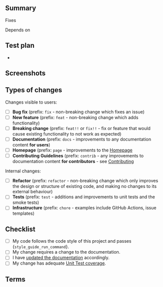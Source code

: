 ## Summary

<!-- Write a short description about your PR -->

Fixes

Depends on

## Test plan

<!-- Include the steps to test your PR -->

-

## Screenshots

<!-- Include screenshots/videos (if any) of how the PR works -->

## Types of changes

<!--- What types of changes does your code introduce? Put an `x` in all the boxes that apply: -->

Changes visible to users:

- [ ] **Bug fix** (prefix: `fix` - non-breaking change which fixes an issue)
- [ ] **New feature** (prefix: `feat` - non-breaking change which adds functionality)
- [ ] **Breaking change** (prefix: `feat!!` or `fix!!` - fix or feature that would cause existing functionality to not work as expected)
- [ ] **Documentation** (prefix: `docs` - improvements to any documentation content **for users**)
- [ ] **Homepage** (prefix: `page` - improvements to the [Homepage](https://superagent.sh/)
- [ ] **Contributing Guidelines** (prefix: `contrib` - any improvements to documentation content **for contributors** - see [Contributing](https://github.com/homanp/superagent/tree/main/.github/CONTRIBUTING.md)

Internal changes:

- [ ] **Refactor** (prefix: `refactor` - non-breaking change which only improves the design or structure of existing code, and making no changes to its external behaviour)
- [ ] **Tests** (prefix: `test` - additions and improvements to unit tests and the smoke tests)
- [ ] **Infrastructure** (prefix: `chore` - examples include GitHub Actions, issue templates)

## Checklist

<!--- Go over all the following points, and put an `x` in all the boxes that apply. -->
<!--- If you're unsure about any of these, don't hesitate to ask. We're here to help! -->

- [ ] My code follows the code style of this project and passes {`style_guide_run_command`}.
- [ ] My change requires a change to the documentation.
- [ ] I have [updated the documentation](https://docs.superagent.sh/) accordingly.
- [ ] My change has adequate [Unit Test coverage]({TestCoverage}).

## Terms

<!--
By submitting this pull request, you must agree to follow our
[contributing guide](https://github.com/homanp/superagent/tree/main/.github/CONTRIBUTING.md) and
[Code of Conduct](https://github.com/homanp/superagent/tree/main/.github/CODE_OF_CONDUCT.md).
Put an x in the boxes to confirm you agree.
-->
